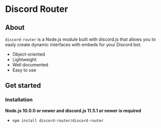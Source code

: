# Discord Router

## About

```discord-router``` is a Node.js module built with discord.js that allows you to easly create dynamic interfaces with embeds for your Discord bot.
- Object-oriented
- Lightweight
- Well documented
- Easy to use

## Get started

### Installation

**Node.js 10.0.0 or newer and discord.js 11.5.1 or newer is required**
- ```npm install discord-router/discord-router```
